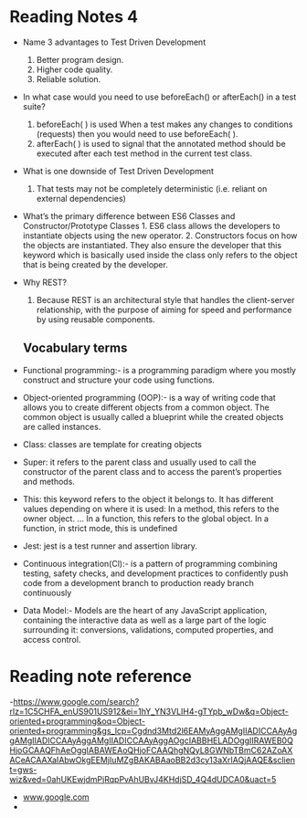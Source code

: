 
#   Reading Notes 4

- Name 3 advantages to Test Driven Development
    1.	Better program design.
    2.	Higher code quality.
    3.	Reliable solution.

- In what case would you need to use beforeEach() or afterEach() in a test suite?
    1.	beforeEach( ) is used When a test makes any changes to conditions (requests) then you would need to use beforeEach( ).
    2.	afterEach( ) is used to signal that the annotated method should be executed after each test method in the current test class.

- What is one downside of Test Driven Development
    1.	That tests may not be completely deterministic (i.e. reliant on external dependencies)

- What’s the primary difference between ES6 Classes and Constructor/Prototype Classes		1.	ES6 class allows the developers to instantiate objects using the new operator.
    2.	Constructors focus on how the objects are instantiated. They also ensure the developer that this keyword which is basically used inside the class only refers to the object that is being created by the developer.
- Why REST?
    1. Because REST is an architectural style that handles the client-server relationship, with the purpose of aiming for speed and performance by using reusable components. 

	## Vocabulary terms

- Functional programming:- is a programming paradigm where you mostly construct and structure your code using functions.

- Object-oriented programming (OOP):- is a way of writing code that allows you to create different objects from a common object. The common object is usually called a blueprint while the created objects are called instances.

- Class: classes are template for creating objects

- Super: it refers to the parent class and usually used to call the constructor of the parent class and to access the parent’s properties and methods. 

- This: this keyword refers to the object it belongs to. It has different values depending on where it is used: In a method, this refers to the owner object. ... In a function, this refers to the global object. In a function, in strict mode, this is undefined 

- Jest:  jest is a test runner and assertion library. 

- Continuous integration(Cl):- is a pattern of programming combining testing, safety checks, and development practices to confidently push code from a development branch to production ready branch continuously

- Data Model:- Models are the heart of any JavaScript application, containing the interactive data as well as a large part of the logic surrounding it: conversions, validations, computed properties, and access control. 



# Reading note reference 
-https://www.google.com/search?rlz=1C5CHFA_enUS901US912&ei=1hY_YN3VLIH4-gTYpb_wDw&q=Object-oriented+programming&oq=Object-oriented+programming&gs_lcp=Cgdnd3Mtd2l6EAMyAggAMgIIADICCAAyAggAMgIIADICCAAyAggAMgIIADICCAAyAggAOgcIABBHELADOggIIRAWEB0QHjoGCAAQFhAeOggIABAWEAoQHjoFCAAQhgNQyL8GWNbTBmC62AZoAXACeACAAXaIAbwOkgEEMjIuMZgBAKABAaoBB2d3cy13aXrIAQjAAQE&sclient=gws-wiz&ved=0ahUKEwjdmPjRqpPvAhUBvJ4KHdjSD_4Q4dUDCA0&uact=5
- www.google.com
-

